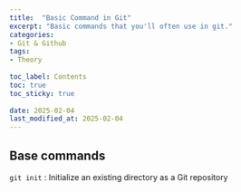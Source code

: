 ```yaml
---
title:  "Basic Command in Git"
excerpt: "Basic commands that you'll often use in git."
categories: 
- Git & Github
tags:
- Theory
 
toc_label: Contents
toc: true
toc_sticky: true
 
date: 2025-02-04
last_modified_at: 2025-02-04
---
```


## Base commands

`git init` : Initialize an existing directory as a Git repository

